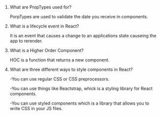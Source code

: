 1.  What are PropTypes used for?

    PorpTypes are used to validate the date you receive in components.

2.  What is a lifecycle event in React?

    It is an event that causes a change to an applications state causeing the app to rerender.

3.  What is a Higher Order Component?

    HOC is a function that returns a new component.

4.  What are three different ways to style components in React?

    -You can use regular CSS or CSS preprocessors.

    -You can use things like Reactstrap, whick is a styling library for React components.

    -You can use styled components which is a library that allows you to write CSS in your JS files.
